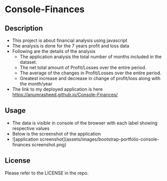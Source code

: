 # Console-Finances

## Description
-  This project is about financial analysis using javascript
-  The analysis is done for the 7 years profit and loss data
-  Following are the details of the analysis
   - The application analysis the total number of months included in the dataset.
   - The net total amount of Profit/Losses over the entire period.
   - The average of the changes in Profit/Losses over the entire period.
   - Greatest increase and decrease in change of profit/loss along with the month/year
-  The link to my deployed application is here
  https://anumrasheed.github.io/Console-Finances/

## Usage
-  The data is visible in console of the browser with each label showing respective values
-  Below is the screenshot of the application
-  ![application screenshot](assets/images/bootstrap-portfolio-console-finances screenshot.png)

## License

 Please refer to the LICENSE in the repo.

